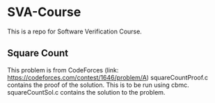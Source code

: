 # SVA-Course
This is a repo for Software Verification Course. 

## Square Count
This problem is from CodeForces (link: https://codeforces.com/contest/1646/problem/A)
squareCountProof.c contains the proof of the solution. This is to be run using cbmc.
squareCountSol.c contains the solution to the problem.
